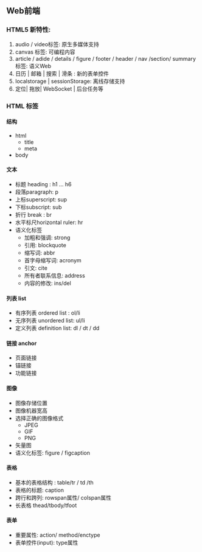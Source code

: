 ## Web前端 

### HTML5 新特性:

1. audio / video标签: 原生多媒体支持
2. canvas 标签: 可编程内容
3. article / adide / details / figure / footer / header / nav /section/ summary标签: 语义Web
4. 日历 | 邮箱 | 搜索 | 滑条 : 新的表单控件
5. localstorage | sessionStorage: 离线存储支持
6. 定位| 拖放| WebSocket | 后台任务等

### HTML 标签

#### 结构

- html
  - title
  - meta
- body

#### 文本

- 标题 heading : h1  ... h6
- 段落paragraph: p
- 上标superscript: sup
- 下标subscript: sub
- 折行 break : br
- 水平标尺horizontal ruler: hr
- 语义化标签
  - 加粗和强调: strong
  - 引用: blockquote
  - 缩写词: abbr
  - 首字母缩写词: acronym
  - 引文: cite
  - 所有者联系信息: address
  - 内容的修改: ins/del

#### 列表 list

- 有序列表 ordered list : ol/li
- 无序列表 unordered list: ul/li
- 定义列表 definition list: dl / dt / dd

#### 链接 anchor

- 页面链接
- 锚链接
- 功能链接

#### 图像

- 图像存储位置
- 图像机器宽高
- 选择正确的图像格式
  - JPEG
  - GIF
  - PNG
- 矢量图
- 语义化标签: figure / figcaption

#### 表格

- 基本的表格结构 : table/tr / td /th
- 表格的标题: caption
- 跨行和跨列: rowspan属性/ colspan属性
- 长表格 thead/tbody/tfoot

#### 表单

- 重要属性: action/ method/enctype
- 表单控件(input): type属性



